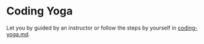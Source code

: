 # Coding Yoga

Let you by guided by an instructor or follow the steps by yourself in [coding-yoga.md](coding-yoga.md).